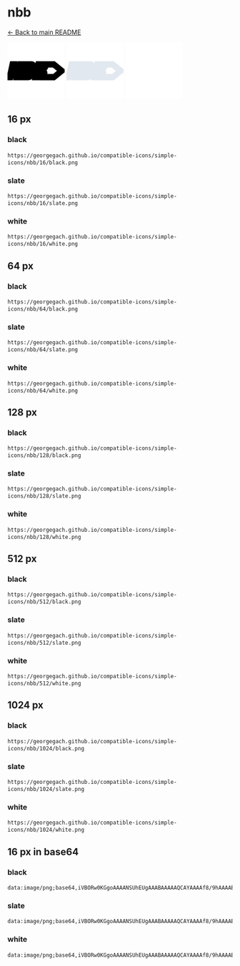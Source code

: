 # nbb

[← Back to main README](../../README.md)


<img src="./128/black.png" width="128" alt="nbb black icon" />
<img src="./128/slate.png" width="128" alt="nbb slate icon" />
<img src="./128/white.png" width="128" alt="nbb white icon" />

## 16 px

### black
```
https://georgegach.github.io/compatible-icons/simple-icons/nbb/16/black.png
```

### slate
```
https://georgegach.github.io/compatible-icons/simple-icons/nbb/16/slate.png
```

### white
```
https://georgegach.github.io/compatible-icons/simple-icons/nbb/16/white.png
```

## 64 px

### black
```
https://georgegach.github.io/compatible-icons/simple-icons/nbb/64/black.png
```

### slate
```
https://georgegach.github.io/compatible-icons/simple-icons/nbb/64/slate.png
```

### white
```
https://georgegach.github.io/compatible-icons/simple-icons/nbb/64/white.png
```

## 128 px

### black
```
https://georgegach.github.io/compatible-icons/simple-icons/nbb/128/black.png
```

### slate
```
https://georgegach.github.io/compatible-icons/simple-icons/nbb/128/slate.png
```

### white
```
https://georgegach.github.io/compatible-icons/simple-icons/nbb/128/white.png
```

## 512 px

### black
```
https://georgegach.github.io/compatible-icons/simple-icons/nbb/512/black.png
```

### slate
```
https://georgegach.github.io/compatible-icons/simple-icons/nbb/512/slate.png
```

### white
```
https://georgegach.github.io/compatible-icons/simple-icons/nbb/512/white.png
```

## 1024 px

### black
```
https://georgegach.github.io/compatible-icons/simple-icons/nbb/1024/black.png
```

### slate
```
https://georgegach.github.io/compatible-icons/simple-icons/nbb/1024/slate.png
```

### white
```
https://georgegach.github.io/compatible-icons/simple-icons/nbb/1024/white.png
```

## 16 px in base64

### black
```
data:image/png;base64,iVBORw0KGgoAAAANSUhEUgAAABAAAAAQCAYAAAAf8/9hAAAABmJLR0QA/wD/AP+gvaeTAAAAuUlEQVQ4je3QPU5CURiE4UeCMcRQ4AJcgkuAxo1JxSLchkFcgQ2NLR2QmCg/QoSLEsRmbnJ7WqY5yZlz5p3v46yTdYE2epjjBjs08IcB7nGJXxxxhWd0y5DHGOucX1hihfcELuN9Y4wNngIyxA8O2GKKRR6X1BVm6OAWryjwVkMrifKxleTrCrUMOmSEXWUFPtKgrH/MPop469zP8JmxNuijUccIk1QrKgsc4i7EfajNkF/wENhZp+ofD6xCCeuSTAAAAAAASUVORK5CYII=
```

### slate
```
data:image/png;base64,iVBORw0KGgoAAAANSUhEUgAAABAAAAAQCAYAAAAf8/9hAAAABmJLR0QA/wD/AP+gvaeTAAABDUlEQVQ4je3RvS7DARiF8ee8/zZV/aCaSAy4A4ldDGKziTtwJUwuwj1YMXU1mIw2XUTSBm216cd7DOIKDBLxu4EnOQf+/ZieXgb7cl6ksxewBpogVQ0J3Agfgsq2p2BLUcnkentj5RxA3efXS8OpYSBoIL1hbGWI+MC0kMeYVeyRpL6hbejEbHASaXZB0xA18Bg8ROlAhU0bXMEEqCc4KjL3hB4wBy7X70KihTxyAlKfdAtH1aYmY/BQMAU7Cy8WpaJiciIASSVB3VYNOWzqkpaF+wYkBglLxuVAcy2KKwdzQdOhjqbvxyWkR+yupC3Z4+8B5bwHdkJRAc8ME4nGV5nbzfXmmbTi33r/T/kEI9qFqig015EAAAAASUVORK5CYII=
```

### white
```
data:image/png;base64,iVBORw0KGgoAAAANSUhEUgAAABAAAAAQCAYAAAAf8/9hAAAABmJLR0QA/wD/AP+gvaeTAAAA2klEQVQ4je2RPU5CURBGzyUqPg0aXABLYAnauAJ2JJWLYBsmaElFQ2NrByQmRp88AXny47FwSOhpOc2dSe693zffwIG9Seo1cA98AFdACWTAL/AI3ALHwBIQqALdlFIbALXjP19xTtRPtVBf1TJ61Zk6VOfqg5qhDtQfdaN+q2M1j8vLeFio7+qN2lD76kJ9rgB1YB4j5dFnwHlYnu3Y38QI5TaCpL4Bl8AJUESdA2fAFDiNPNbxyRq4AHpA6wh4AUZAA1jsBDgAmqG4CtVaKD8Bdykl91jggS1/LT+ivyTmRzEAAAAASUVORK5CYII=
```


